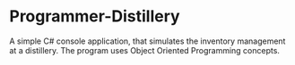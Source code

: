 # Programmer-Distillery
A simple C# console application, that simulates the inventory management at a distillery. The program uses Object Oriented Programming concepts.
